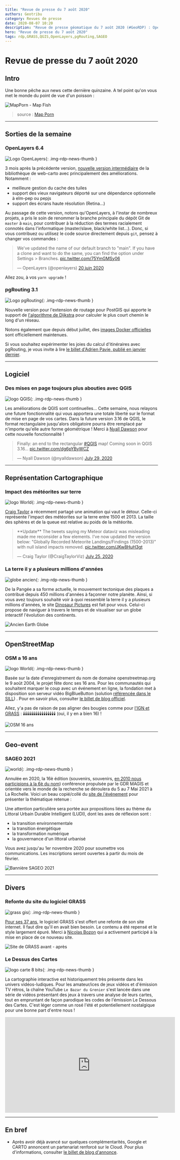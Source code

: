 ```yaml
---
title: "Revue de presse du 7 août 2020"
authors: Geotribu
category: Revues de presse
date: 2020-08-07 10:20
description: "Revue de presse géomatique du 7 août 2020 (#GeoRDP) : OpenLayers 6.4, pgRouting 3.1, nouveau site GRASS, impact des météorites sur Terre, le Dessus des Cartes, OSM a 16 ans, SAGEO 2021"
hero: "Revue de presse du 7 août 2020"
tags: rdp,GRASS,QGIS,OpenLayers,pgRouting,SAGEO
---
```


# Revue de presse du 7 août 2020

## Intro

Une bonne pêche aux news cette dernière quinzaine. A tel point qu'on vous met le monde du point de vue d'un poisson :

![MapPorn - Map Fish](https://cdn.geotribu.fr/img/articles-blog-rdp/capture-ecran/map_as_a_fish_mapporn.jfif "La carte du monde pour les poissons")

> source : [Map Porn](https://www.reddit.com/r/MapPorn/)

----

## Sorties de la semaine

### OpenLayers 6.4

![Logo OpenLayers](https://cdn.geotribu.fr/img/logos-icones/logiciels_librairies/openlayers.png){: .img-rdp-news-thumb }

3 mois après la précédente version, [nouvelle version intermédiaire](https://github.com/openlayers/openlayers/releases/tag/v6.4.0) de la bibliothèque de web-carto avec principalement des améliorations. Notamment :

- meilleure gestion du cache des tuiles
- support des vieux navigateurs déporté sur une dépendance optionnelle à elm-pep ou pepjs
- support des écrans haute résolution (Retina...)

Au passage de cette version, notons qu'OpenLayers, à l'instar de nombreux projets, a pris le soin de renommer la branche principale du dépôt Git de `master` à `main`, pour contribuer à la réduction des termes racialement connotés dans l'informatique (master/slave, black/white list...). Donc, si vous contribuez ou utilisez le code source directement depuis `git`, pensez à changer vos commandes :

<blockquote class="twitter-tweet" data-lang="fr" data-dnt="true"><p lang="en" dir="ltr">We&#39;ve updated the name of our default branch to &quot;main&quot;. If you have a clone and want to do the same, you can find the option under Settings &gt; Branches. <a href="https://t.co/75YmGMSy06">pic.twitter.com/75YmGMSy06</a></p>&mdash; OpenLayers (@openlayers) <a href="https://twitter.com/openlayers/status/1274426162257604608?ref_src=twsrc%5Etfw">20 juin 2020</a></blockquote>

Allez zou, à vos `yarn upgrade` !

### pgRouting 3.1

![Logo pgRouting](https://cdn.geotribu.fr/img/logos-icones/logiciels_librairies/pgRouting.png){: .img-rdp-news-thumb }

Nouvelle version pour l'extension de routage pour PostGIS qui apporte le support de [l'algorithme de Dijkstra](https://fr.wikipedia.org/wiki/Algorithme_de_Dijkstra) pour calculer le plus court chemin le long d'un réseau.

Notons également que depuis début juillet, des [images Docker officielles](https://github.com/pgRouting/docker-pgrouting) sont officiellement maintenues.

Si vous souhaitez expérimenter les joies du calcul d'itinéraires avec pgRouting, je vous invite à lire [le billet d'Adrien Pavie, publié en janvier dernier](https://pavie.info/2020/01/06/itineraires-grande-echelle-pgrouting/).

----

## Logiciel

### Des mises en page toujours plus abouties avec QGIS

![logo QGIS](https://cdn.geotribu.fr/img/logos-icones/logiciels_librairies/qgis.png){: .img-rdp-news-thumb }

Les améliorations de QGIS sont continuelles... Cette semaine, nous relayons une future fonctionnalité qui vous apportera une totale liberté sur le format de mise en page de vos cartes. Dans la future version 3.16 de QGIS, le format rectangulaire jusqu'alors obligatoire pourra être remplacé par n'importe qu'elle autre forme géométrique ! Merci à [Nyall Dawson](https://twitter.com/nyalldawson?) pour cette nouvelle fonctionnalité !

<blockquote class="twitter-tweet twitter-tweet tw-align-center" data-dnt="true"><p lang="en" dir="ltr">Finally: an end to the rectangular <a href="https://twitter.com/hashtag/QGIS?src=hash&amp;ref_src=twsrc%5Etfw">#QGIS</a> map! Coming soon in QGIS 3.16... <a href="https://t.co/dg6pYByWCZ">pic.twitter.com/dg6pYByWCZ</a></p>&mdash; Nyall Dawson (@nyalldawson) <a href="https://twitter.com/nyalldawson/status/1288349249168531457?ref_src=twsrc%5Etfw">July 29, 2020</a></blockquote>

----

## Représentation Cartographique

### Impact des météorites sur terre

![logo World](https://cdn.geotribu.fr/img/logos-icones/heatmap.png){: .img-rdp-news-thumb }

[Craig Taylor](https://twitter.com/CraigTaylorViz/status/1287007372053970945) a récemment partagé une animation qui vaut le détour. Celle-ci représente l'impact des météorites sur la terre entre 1500 et 2013. La taille des sphères et de la queue est relative au poids de la météorite.

<blockquote class="twitter-tweet twitter-tweet tw-align-center" data-dnt="true"><p lang="en" dir="ltr">**Update** The tweets saying my Meteor dataviz was misleading made me reconsider a few elements. I&#39;ve now updated the version below: &quot;Globally Recorded Meteorite Landings/Findings (1500-2013)&quot; with null island impacts removed. <a href="https://t.co/JKw8HuH3gt">pic.twitter.com/JKw8HuH3gt</a></p>&mdash; Craig Taylor (@CraigTaylorViz) <a href="https://twitter.com/CraigTaylorViz/status/1287007372053970945?ref_src=twsrc%5Etfw">July 25, 2020</a></blockquote>

### La terre il y a plusieurs millions d'années

![globe ancien](https://cdn.geotribu.fr/img/internal/icons-rdp-news/ancien.png){: .img-rdp-news-thumb }

De la Pangée a sa forme actuelle, le mouvement tectonique des plaques a contribué depuis 450 millions d'années à façonner notre planète. Ainsi, si vous avez toujours souhaité voir à quoi ressemblé la terre il y a plusieurs millions d'années, le site [Dinosaur Pictures](https://dinosaurpictures.org/ancient-earth#170) est fait pour vous. Celui-ci propose de naviguer à travers le temps et de visualiser sur un globe interactif l'évolution des continents.

![Ancien Earth Globe](https://cdn.geotribu.fr/img/articles-blog-rdp/capture-ecran/ancient_earth_globe.png)

----

## OpenStreetMap

### OSM a 16 ans

![logo World](https://cdn.geotribu.fr/img/logos-icones/OpenStreetMap/Openstreetmap.png){: .img-rdp-news-thumb }

Basée sur la date d'enregistrement du nom de domaine openstreetmap.org le 9 août 2004, le projet fête donc ses 16 ans. Pour les communautés qui souhaitent marquer le coup avec un événement en ligne, la fondation met à disposition son serveur vidéo BigBlueButton (solution [référencée dans le SILL](https://sill.etalab.gouv.fr/fr/software?q=conf%C3%A9rence&year=2020)) . Pour en savoir plus, consulter [le billet de blog officiel](https://blog.openstreetmap.org/2020/08/01/celebration-du-16eme-anniversaire-de-l-osm/?lang=fr).

Allez, y'a pas de raison de pas aligner des bougies comme pour [l'IGN et GRASS](../rdp_2020-07-24#en-bref) : :candle::candle::candle::candle::candle::candle::candle::candle::candle::candle::candle::candle::candle::candle::candle::candle: (oui, il y en a bien 16) !

![OSM 16 ans](https://blog.openstreetmap.org/wp-content/uploads/2020/08/OpenStreetMap_16th_birthday_v2.jpg "Joyeux anniversaire OpenStreetMap !")

----

## Geo-event

### SAGEO 2021

![world](https://cdn.geotribu.fr/img/internal/icons-rdp-news/world.png){: .img-rdp-news-thumb }

Annulée en 2020, la 16è édition (souvenirs, souvenirs, [en 2010 nous participions à la 6è du nom](/articles/2010/art_2010-11-18/)) conférence propulsée par le GDR MAGIS et orientée vers le monde de la recherche se déroulera du 5 au 7 Mai 2021 à La Rochelle. Voici un beau copié/collé du [site de l'événement](http://sageo2021.univ-lr.fr/) pour présenter la thématique retenue :

Une attention particulière sera portée aux propositions liées au thème du Littoral Urbain Durable Intelligent (LUDI), dont les axes de réflexion sont :

- la transition environnementale
- la transition énergétique
- la transformation numérique
- la gouvernance d'un littoral urbanisé

Vous avez jusqu'au 1er novembre 2020 pour soumettre vos communications. Les inscriptions seront ouvertes à partir du mois de février.

![Bannière SAGEO 2021](https://cdn.geotribu.fr/img/external/salons_conferences/sageo_2021.png "Bannière SAGEO 2021")

----

## Divers

### Refonte du site du logiciel GRASS

![grass gis](https://cdn.geotribu.fr/img/Grasslogo_vector_big.png){: .img-rdp-news-thumb }

[Pour ses 37 ans](../rdp_2020-07-24#en-bref), le logiciel GRASS s'est offert une refonte de son site internet. Il faut dire qu'il en avait bien besoin. Le contenu a été repensé et le style largement épuré. Merci à [Nicolas Bozon](http://cartogenic.com/) qui a activement participé à la mise en place de ce nouveau site.

![Site de GRASS avant - après](https://cdn.geotribu.fr/img/articles-blog-rdp/capture-ecran/grass_before_after.png)

### Le Dessus des Cartes

![logo carte 8 bits](https://cdn.geotribu.fr/img/logos-icones/divers/8bitmap.png){: .img-rdp-news-thumb }

La cartographie interactive est historiquement très présente dans les univers vidéos-ludiques. Pour les amateur/ices de jeux vidéos et d'émission TV rétros, la chaîne YouTube `Le Bazar du Grenier` s'est lancée dans une série de vidéos présentant des jeux à travers une analyse de leurs cartes, tout en empruntant de façon parodique les codes de l'émission Le Dessous des Cartes. C'est léger comme un rosé l'été et potentiellement nostalgique pour une bonne part d'entre nous !

<iframe width="560" height="315" src="https://www.youtube-nocookie.com/embed/videoseries?list=PLWmL9Ldoef0spMHWeg1IiRGrNZZTmxfRR" frameborder="0" allow="accelerometer; autoplay; encrypted-media; gyroscope; picture-in-picture" allowfullscreen></iframe>

----

## En bref

- Après avoir déjà avancé sur quelques complémentarités, Google et CARTO annoncent un partenariat renforcé sur le Cloud. Pour plus d'informations, consulter [le billet de blog d'annonce](https://carto.com/blog/carto-google-cloud-partnership/).
